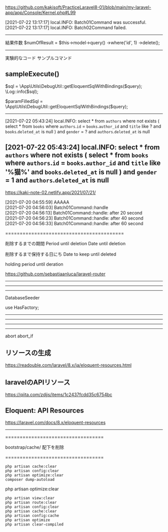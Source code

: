 https://github.com/kakisoft/PracticeLaravel8-01/blob/main/my-laravel-app/app/Console/Kernel.php#L99

[2021-07-22 13:17:17] local.INFO: Batch01Command was successful.  
[2021-07-22 13:17:17] local.INFO: Batch02Command failed.  

--------------------

結果件数
            $numOfResult = $this->model->query()
                            ->where('id', 1)
                            ->delete();


---
実験的なコード
サンプルコマンド

sampleExecute()
---


$sql = \App\Utils\DebugUtil::getEloquentSqlWithBindings($query);
\Log::info($sql);


$paramFilledSql = \App\Utils\DebugUtil::getEloquentSqlWithBindings($query);

----
[2021-07-22 05:43:24] local.INFO: 
select
    *
from
    `authors`
where not exists (
                    select
                        *
                    from
                        `books`
                    where  `authors`.`id` = `books`.`author_id`
                      and  `title` like ?
                      and `books`.`deleted_at` is null
                 ) 
  and `gender` = ?
  and `authors`.`deleted_at` is null  



[2021-07-22 05:43:24] local.INFO: 
select
    *
from
    `authors`
where not exists (
                    select
                        *
                    from
                        `books`
                    where  `authors`.`id` = `books`.`author_id`
                      and  `title` like '%猫%'
                      and `books`.`deleted_at` is null
                 ) 
  and `gender` = 1
  and `authors`.`deleted_at` is null  
----

https://kaki-note-02.netlify.app/2021/07/21/

[2021-07-20 04:55:59] AAAAA  
[2021-07-20 04:56:03] Batch01Command::handle  
[2021-07-20 04:56:13] Batch01Command::handle: after 20 second  
[2021-07-20 04:56:23] Batch01Command::handle: after 40 second  
[2021-07-20 04:56:33] Batch01Command::handle: after 60 second  

=========================================


削除するまでの期間
Period until deletion
Date until deletion

削除するまで保持する日にち
Date to keep until deleted


holding period until deration

https://github.com/sebastiaanluca/laravel-router

________________________________________________________________________________
________________________________________________________________________________
________________________________________________________________________________
DatabaseSeeder

use HasFactory;


________________________________________________________________________________
________________________________________________________________________________
________________________________________________________________________________
________________________________________________________________________________


abort
abort_if

## リソースの生成
https://readouble.com/laravel/8.x/ja/eloquent-resources.html


## laravelのAPIリソース
https://qiita.com/zdjjs/items/1c2437fcdd35c6754bc


## Eloquent: API Resources
https://laravel.com/docs/8.x/eloquent-resources



_____________________________________________________________________________


==================================

bootstrap/cache/ 配下を削除

==================================

```
php artisan cache:clear
php artisan config:clear
php artisan optimize:clear
composer dump-autoload
```

php artisan optimize:clear
```
php artisan view:clear
php artisan route:clear
php artisan config:clear
php artisan cache:clear
php artisan config:cache
php artisan optimize
php artisan clear-compiled
```

